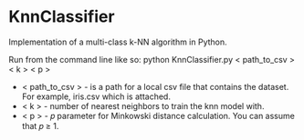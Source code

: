 # KnnClassifier
Implementation of a multi-class k-NN algorithm in Python. 

Run from the command line like so:
python KnnClassifier.py < path_to_csv > < k > < p >
  * < path_to_csv > - is a path for a local csv file that contains the dataset. For example, iris.csv which is
attached.
  * < k > - number of nearest neighbors to train the knn model with.
  * < p > - 𝑝 parameter for Minkowski distance calculation. You can assume that 𝑝 ≥ 1.
